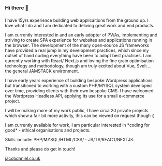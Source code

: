 ### Hi there 👋
###
<!--
**Jacob-Daniel/jacob-daniel** is a ✨ _special_ ✨ repository because its `README.md` (this file) appears on your GitHub profile.

Here are some ideas to get you started:

- 🔭 I’m currently working on ...
- 🌱 I’m currently learning ...
- 👯 I’m looking to collaborate on ...
- 🤔 I’m looking for help with ...
- 💬 Ask me about ...
- 📫 How to reach me: ...
- 😄 Pronouns: ...
- ⚡ Fun fact: ...
-->
<p>I have 15yrs experience building web applicaitions from the ground up. I love what I do and I am dedicated to deliving great work and end products.</p>
<p>I am currently interested in and an early adopter of PWAs, implementing and striving to create SPA experience for websites and applications running in the browser. The development of the many open-source JS frameworks have provided a real jump in my development practices, which since my outset of hand coding everything have been to adopt best practices. I am currently working with React/ Next.js and loving the fine grain optimisation technology and methodology, though am truly excited about Vue, Svelt ... the general JAMSTACK environment.</p>
<p>I have early years experience of building bespoke Wordpress applications but transitioned to working with a custom PHP/MYSQL system developed over time, providing clients with their own bespoke CMS.  I have welcomed the Wordpress Headless API, applying its use for a small e-commerce project.</p>
<p>I will be making more of my work public, I have circa 20 private projects which show a fair bit more activity, this can be viewed on request though :)</p>
<p>I am currently available for work, I am particular interested in *coding for good* - ethical organisations and projects.</p>
<p>Skills include: PHP/MYSQL/HTML/CSS/ - JS/TS/REACT/NEXTJS.</p>
<p>Thanks and please do get in touch!</p>

[jacobdaniel.co.uk](https://jacobdaniel.co.uk)

